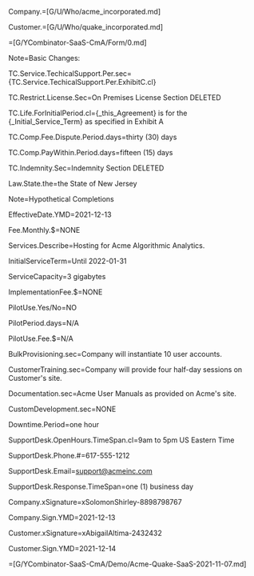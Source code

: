 Company.=[G/U/Who/acme_incorporated.md]

Customer.=[G/U/Who/quake_incorporated.md]

=[G/YCombinator-SaaS-CmA/Form/0.md]

Note=Basic Changes:

TC.Service.TechicalSupport.Per.sec={TC.Service.TechicalSupport.Per.ExhibitC.cl}

TC.Restrict.License.Sec=On Premises License Section DELETED

TC.Life.ForInitialPeriod.cl={_this_Agreement} is for the {_Initial_Service_Term} as specified in Exhibit A

TC.Comp.Fee.Dispute.Period.days=thirty (30) days

TC.Comp.PayWithin.Period.days=fifteen (15) days

TC.Indemnity.Sec=Indemnity Section DELETED

Law.State.the=the State of New Jersey

Note=Hypothetical Completions

EffectiveDate.YMD=2021-12-13

Fee.Monthly.$=NONE

Services.Describe=Hosting for Acme Algorithmic Analytics.

InitialServiceTerm=Until 2022-01-31

ServiceCapacity=3 gigabytes

ImplementationFee.$=NONE

PilotUse.Yes/No=NO

PilotPeriod.days=N/A

PilotUse.Fee.$=N/A

BulkProvisioning.sec=Company will instantiate 10 user accounts.

CustomerTraining.sec=Company will provide four half-day sessions on Customer's site.

Documentation.sec=Acme User Manuals as provided on Acme's site.

CustomDevelopment.sec=NONE

Downtime.Period=one hour

SupportDesk.OpenHours.TimeSpan.cl=9am to 5pm US Eastern Time

SupportDesk.Phone.#=617-555-1212

SupportDesk.Email=support@acmeinc.com

SupportDesk.Response.TimeSpan=one (1) business day

Company.xSignature=xSolomonShirley-8898798767

Company.Sign.YMD=2021-12-13

Customer.xSignature=xAbigailAltima-2432432

Customer.Sign.YMD=2021-12-14

=[G/YCombinator-SaaS-CmA/Demo/Acme-Quake-SaaS-2021-11-07.md]
